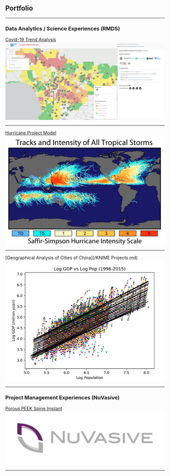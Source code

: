 ## Portfolio

---

### Data Analytics / Science Experiences (RMDS)

[Covid-19 Trend Analysis](/Covid_19_Trend_Page)
<img src="images/la_county_risk_map.JPG?raw=true"/>

---
[Hurricane Project Model](/Hurricane_Prediction_Model)
<img src="images/hurricane_track.JPG?raw=true"/>

---
[Geographical Analysis of Cities of China](/KNIME Projects.md)
<img src="images/knime_plot.JPG?raw=true"/>

---

### Project Management Experiences (NuVasive)

[Porous PEEK Spine Implant](/Porous_PEEK)
<img src="images/NuVasive_Logo.PNG?raw=true"/>


---

